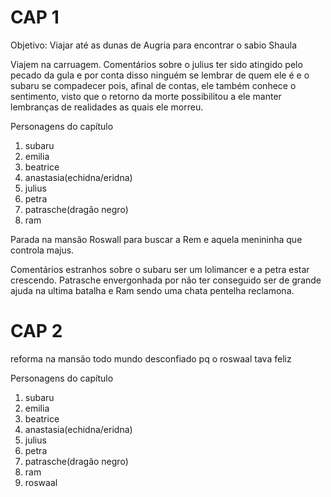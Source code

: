 
# CAP 1

Objetivo: Viajar até as dunas de Augria para encontrar o sabio Shaula

Viajem na carruagem. Comentários sobre o julius ter sido atingido pelo pecado da gula e por conta disso ninguém se lembrar de quem ele é e o subaru se compadecer pois, afinal de contas, ele também conhece o sentimento, visto que o retorno da morte possibilitou a ele manter lembranças de realidades as quais ele morreu.

Personagens do capítulo
1. subaru
2. emilia
3. beatrice
4. anastasia(echidna/eridna)
5. julius
6. petra
7. patrasche(dragão negro)
8. ram

Parada na mansão Roswall para buscar a Rem e aquela menininha que controla majus.

Comentários estranhos sobre o subaru ser um lolimancer e a petra estar crescendo. Patrasche envergonhada por não ter conseguido ser de grande ajuda na ultima batalha e Ram sendo uma chata pentelha reclamona.

# CAP 2

reforma na mansão
todo mundo desconfiado pq o roswaal tava feliz

Personagens do capítulo
1. subaru
2. emilia
3. beatrice
4. anastasia(echidna/eridna)
5. julius
6. petra
7. patrasche(dragão negro)
8. ram
9. roswaal
